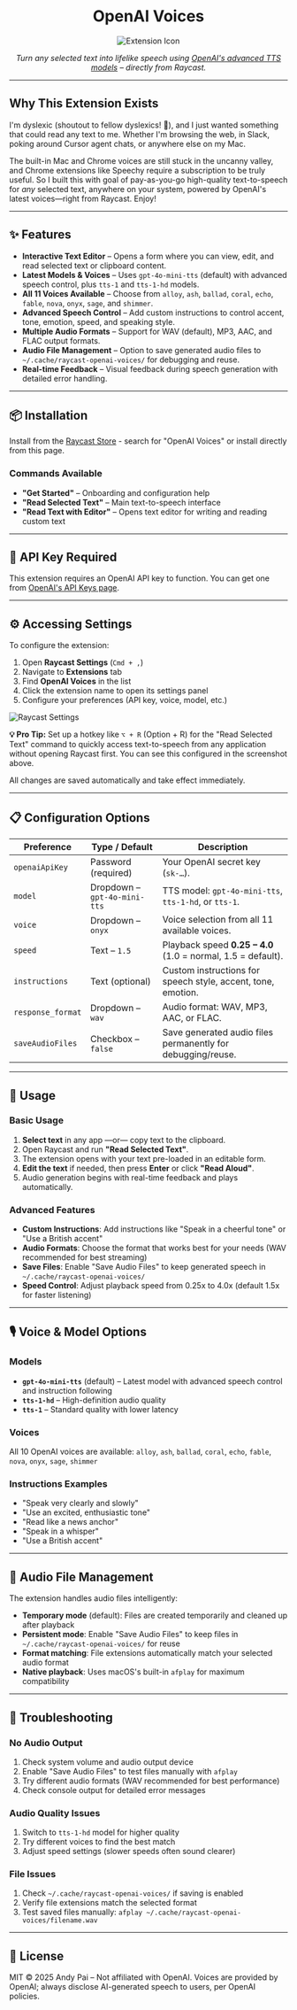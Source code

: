<div align="center">

# OpenAI Voices

![Extension Icon](./assets/extension-icon.png)

*Turn any selected text into lifelike speech using [OpenAI's advanced TTS models](https://platform.openai.com/docs/models/gpt-4o-mini-tts) – directly from Raycast.*

</div>

---

## Why This Extension Exists

I'm dyslexic (shoutout to fellow dyslexics! 👋), and I just wanted something that could read any text to me. Whether I'm browsing the web, in Slack, poking around Cursor agent chats, or anywhere else on my Mac.

The built-in Mac and Chrome voices are still stuck in the uncanny valley, and Chrome extensions like Speechy require a subscription to be truly useful. So I built this with goal of pay-as-you-go high-quality text-to-speech for *any* selected text, anywhere on your system, powered by OpenAI's latest voices—right from Raycast. Enjoy!

---

## ✨ Features

* **Interactive Text Editor** – Opens a form where you can view, edit, and read selected text or clipboard content.
* **Latest Models & Voices** – Uses `gpt-4o-mini-tts` (default) with advanced speech control, plus `tts-1` and `tts-1-hd` models.
* **All 11 Voices Available** – Choose from `alloy`, `ash`, `ballad`, `coral`, `echo`, `fable`, `nova`, `onyx`, `sage`, and `shimmer`.
* **Advanced Speech Control** – Add custom instructions to control accent, tone, emotion, speed, and speaking style.
* **Multiple Audio Formats** – Support for WAV (default), MP3, AAC, and FLAC output formats.
* **Audio File Management** – Option to save generated audio files to `~/.cache/raycast-openai-voices/` for debugging and reuse.
* **Real-time Feedback** – Visual feedback during speech generation with detailed error handling.

---

## 📦 Installation

Install from the [Raycast Store](https://raycast.com/store) - search for "OpenAI Voices" or install directly from this page.

### Commands Available
- **"Get Started"** – Onboarding and configuration help
- **"Read Selected Text"** – Main text-to-speech interface
- **"Read Text with Editor"** – Opens text editor for writing and reading custom text

---

## 🔑 API Key Required

This extension requires an OpenAI API key to function. You can get one from [OpenAI's API Keys page](https://platform.openai.com/api-keys).

---

## ⚙️ Accessing Settings

To configure the extension:

1. Open **Raycast Settings** (`Cmd + ,`)
2. Navigate to **Extensions** tab
3. Find **OpenAI Voices** in the list
4. Click the extension name to open its settings panel
5. Configure your preferences (API key, voice, model, etc.)

![Raycast Settings](./assets/settings.jpeg)

**💡 Pro Tip:** Set up a hotkey like `⌥ + R` (Option + R) for the "Read Selected Text" command to quickly access text-to-speech from any application without opening Raycast first. You can see this configured in the screenshot above.

All changes are saved automatically and take effect immediately.

---

## 📋 Configuration Options

| Preference          | Type / Default              | Description                                                     |
| ------------------- | --------------------------- | --------------------------------------------------------------- |
| `openaiApiKey`      | Password (required)         | Your OpenAI secret key (`sk-…`).                                |
| `model`             | Dropdown – `gpt-4o-mini-tts`| TTS model: `gpt-4o-mini-tts`, `tts-1-hd`, or `tts-1`.          |
| `voice`             | Dropdown – `onyx`           | Voice selection from all 11 available voices.                   |
| `speed`             | Text – `1.5`                | Playback speed **0.25 – 4.0** (1.0 = normal, 1.5 = default).  |
| `instructions`      | Text (optional)             | Custom instructions for speech style, accent, tone, emotion.    |
| `response_format`   | Dropdown – `wav`            | Audio format: WAV, MP3, AAC, or FLAC.                          |
| `saveAudioFiles`    | Checkbox – `false`          | Save generated audio files permanently for debugging/reuse.     |

---

## 🚀 Usage

### Basic Usage
1. **Select text** in any app —or— copy text to the clipboard.
2. Open Raycast and run **"Read Selected Text"**.
3. The extension opens with your text pre-loaded in an editable form.
4. **Edit the text** if needed, then press **Enter** or click **"Read Aloud"**.
5. Audio generation begins with real-time feedback and plays automatically.

### Advanced Features
- **Custom Instructions**: Add instructions like "Speak in a cheerful tone" or "Use a British accent"
- **Audio Formats**: Choose the format that works best for your needs (WAV recommended for best streaming)
- **Save Files**: Enable "Save Audio Files" to keep generated speech in `~/.cache/raycast-openai-voices/`
- **Speed Control**: Adjust playback speed from 0.25x to 4.0x (default 1.5x for faster listening)

---

## 🎙️ Voice & Model Options

### Models
- **`gpt-4o-mini-tts`** (default) – Latest model with advanced speech control and instruction following
- **`tts-1-hd`** – High-definition audio quality
- **`tts-1`** – Standard quality with lower latency

### Voices
All 10 OpenAI voices are available: `alloy`, `ash`, `ballad`, `coral`, `echo`, `fable`, `nova`, `onyx`, `sage`, `shimmer`

### Instructions Examples
- "Speak very clearly and slowly"
- "Use an excited, enthusiastic tone"
- "Read like a news anchor"
- "Speak in a whisper"
- "Use a British accent"

---

## 💾 Audio File Management

The extension handles audio files intelligently:

- **Temporary mode** (default): Files are created temporarily and cleaned up after playback
- **Persistent mode**: Enable "Save Audio Files" to keep files in `~/.cache/raycast-openai-voices/` for reuse
- **Format matching**: File extensions automatically match your selected audio format
- **Native playback**: Uses macOS's built-in `afplay` for maximum compatibility

---

## 🐛 Troubleshooting

### No Audio Output
1. Check system volume and audio output device
2. Enable "Save Audio Files" to test files manually with `afplay`
3. Try different audio formats (WAV recommended for best performance)
4. Check console output for detailed error messages

### Audio Quality Issues
1. Switch to `tts-1-hd` model for higher quality
2. Try different voices to find the best match
3. Adjust speed settings (slower speeds often sound clearer)

### File Issues
1. Check `~/.cache/raycast-openai-voices/` if saving is enabled
2. Verify file extensions match the selected format
3. Test saved files manually: `afplay ~/.cache/raycast-openai-voices/filename.wav`

---

## 📄 License

MIT © 2025 Andy Pai – Not affiliated with OpenAI. Voices are provided by OpenAI; always disclose AI-generated speech to users, per OpenAI policies.